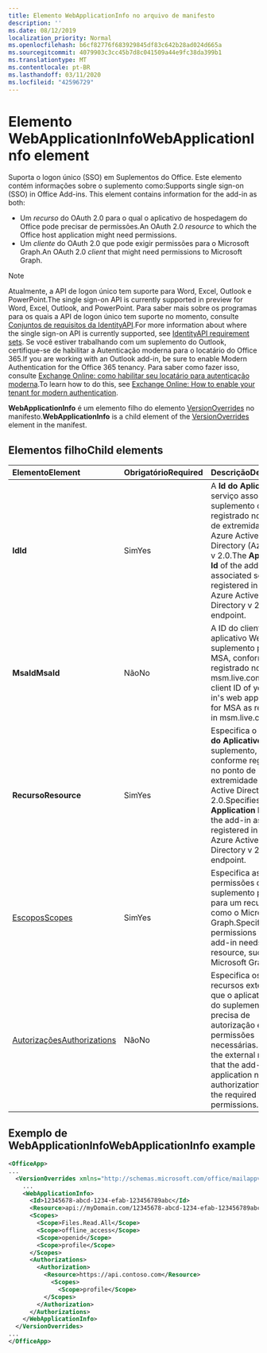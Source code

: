 ```yaml
---
title: Elemento WebApplicationInfo no arquivo de manifesto
description: ''
ms.date: 08/12/2019
localization_priority: Normal
ms.openlocfilehash: b6cf82776f683929845df83c642b28ad024d665a
ms.sourcegitcommit: 4079903c3cc45b7d8c041509a44e9fc38da399b1
ms.translationtype: MT
ms.contentlocale: pt-BR
ms.lasthandoff: 03/11/2020
ms.locfileid: "42596729"
---
```

# <a name="webapplicationinfo-element"></a><span data-ttu-id="294e0-102">Elemento WebApplicationInfo</span><span class="sxs-lookup"><span data-stu-id="294e0-102">WebApplicationInfo element</span></span>

<span data-ttu-id="294e0-103">Suporta o logon único (SSO) em Suplementos do Office. Este elemento contém informações sobre o suplemento como:</span><span class="sxs-lookup"><span data-stu-id="294e0-103">Supports single sign-on (SSO) in Office Add-ins. This element contains information for the add-in as both:</span></span>

- <span data-ttu-id="294e0-104">Um *recurso* do OAuth 2.0 para o qual o aplicativo de hospedagem do Office pode precisar de permissões.</span><span class="sxs-lookup"><span data-stu-id="294e0-104">An OAuth 2.0 *resource* to which the Office host application might need permissions.</span></span>
- <span data-ttu-id="294e0-105">Um *cliente* do OAuth 2.0 que pode exigir permissões para o Microsoft Graph.</span><span class="sxs-lookup"><span data-stu-id="294e0-105">An OAuth 2.0 *client* that might need permissions to Microsoft Graph.</span></span>

> [!NOTE]
> <span data-ttu-id="294e0-106">Atualmente, a API de logon único tem suporte para Word, Excel, Outlook e PowerPoint.</span><span class="sxs-lookup"><span data-stu-id="294e0-106">The single sign-on API is currently supported in preview for Word, Excel, Outlook, and PowerPoint.</span></span> <span data-ttu-id="294e0-107">Para saber mais sobre os programas para os quais a API de logon único tem suporte no momento, consulte [Conjuntos de requisitos da IdentityAPI](../requirement-sets/identity-api-requirement-sets.md).</span><span class="sxs-lookup"><span data-stu-id="294e0-107">For more information about where the single sign-on API is currently supported, see [IdentityAPI requirement sets](../requirement-sets/identity-api-requirement-sets.md).</span></span> <span data-ttu-id="294e0-108">Se você estiver trabalhando com um suplemento do Outlook, certifique-se de habilitar a Autenticação moderna para o locatário do Office 365.</span><span class="sxs-lookup"><span data-stu-id="294e0-108">If you are working with an Outlook add-in, be sure to enable Modern Authentication for the Office 365 tenancy.</span></span> <span data-ttu-id="294e0-109">Para saber como fazer isso, consulte [Exchange Online: como habilitar seu locatário para autenticação moderna](https://social.technet.microsoft.com/wiki/contents/articles/32711.exchange-online-how-to-enable-your-tenant-for-modern-authentication.aspx).</span><span class="sxs-lookup"><span data-stu-id="294e0-109">To learn how to do this, see [Exchange Online: How to enable your tenant for modern authentication](https://social.technet.microsoft.com/wiki/contents/articles/32711.exchange-online-how-to-enable-your-tenant-for-modern-authentication.aspx).</span></span>

<span data-ttu-id="294e0-110">**WebApplicationInfo** é um elemento filho do elemento [VersionOverrides](versionoverrides.md) no manifesto.</span><span class="sxs-lookup"><span data-stu-id="294e0-110">**WebApplicationInfo** is a child element of the [VersionOverrides](versionoverrides.md) element in the manifest.</span></span>  

## <a name="child-elements"></a><span data-ttu-id="294e0-111">Elementos filho</span><span class="sxs-lookup"><span data-stu-id="294e0-111">Child elements</span></span>

|  <span data-ttu-id="294e0-112">Elemento</span><span class="sxs-lookup"><span data-stu-id="294e0-112">Element</span></span> |  <span data-ttu-id="294e0-113">Obrigatório</span><span class="sxs-lookup"><span data-stu-id="294e0-113">Required</span></span>  |  <span data-ttu-id="294e0-114">Descrição</span><span class="sxs-lookup"><span data-stu-id="294e0-114">Description</span></span>  |
|:-----|:-----|:-----|
|  <span data-ttu-id="294e0-115">**Id**</span><span class="sxs-lookup"><span data-stu-id="294e0-115">**Id**</span></span>    |  <span data-ttu-id="294e0-116">Sim</span><span class="sxs-lookup"><span data-stu-id="294e0-116">Yes</span></span>   |  <span data-ttu-id="294e0-117">A **Id do Aplicativo** do serviço associado do suplemento conforme registrado no ponto de extremidade do Azure Active Directory (Azure AD) v 2.0.</span><span class="sxs-lookup"><span data-stu-id="294e0-117">The **Application Id** of the add-in's associated service as registered in the Azure Active Directory v 2.0 endpoint.</span></span>|
|  <span data-ttu-id="294e0-118">**MsaId**</span><span class="sxs-lookup"><span data-stu-id="294e0-118">**MsaId**</span></span>    |  <span data-ttu-id="294e0-119">Não</span><span class="sxs-lookup"><span data-stu-id="294e0-119">No</span></span>   |  <span data-ttu-id="294e0-120">A ID do cliente do aplicativo Web do seu suplemento para o MSA, conforme registrado no msm.live.com.</span><span class="sxs-lookup"><span data-stu-id="294e0-120">The client ID of your add-in's web application for MSA as registered in msm.live.com.</span></span>|
|  <span data-ttu-id="294e0-121">**Recurso**</span><span class="sxs-lookup"><span data-stu-id="294e0-121">**Resource**</span></span>  |  <span data-ttu-id="294e0-122">Sim</span><span class="sxs-lookup"><span data-stu-id="294e0-122">Yes</span></span>   |  <span data-ttu-id="294e0-123">Especifica o **URI da ID do Aplicativo** do suplemento, conforme registrado no ponto de extremidade do Azure Active Directory v 2.0.</span><span class="sxs-lookup"><span data-stu-id="294e0-123">Specifies the **Application ID URI** of the add-in as registered in the Azure Active Directory v 2.0 endpoint.</span></span>|
|  [<span data-ttu-id="294e0-124">Escopos</span><span class="sxs-lookup"><span data-stu-id="294e0-124">Scopes</span></span>](scopes.md)                |  <span data-ttu-id="294e0-125">Sim</span><span class="sxs-lookup"><span data-stu-id="294e0-125">Yes</span></span>  |  <span data-ttu-id="294e0-126">Especifica as permissões que o suplemento precisa para um recurso, como o Microsoft Graph.</span><span class="sxs-lookup"><span data-stu-id="294e0-126">Specifies the permissions that the add-in needs to a resource, such as Microsoft Graph.</span></span>  |
|  [<span data-ttu-id="294e0-127">Autorizações</span><span class="sxs-lookup"><span data-stu-id="294e0-127">Authorizations</span></span>](authorizations.md)  |  <span data-ttu-id="294e0-128">Não</span><span class="sxs-lookup"><span data-stu-id="294e0-128">No</span></span>   | <span data-ttu-id="294e0-129">Especifica os recursos externos que o aplicativo Web do suplemento precisa de autorização e as permissões necessárias.</span><span class="sxs-lookup"><span data-stu-id="294e0-129">Specifies the external resources that the add-in's web application needs authorization to and the required permissions.</span></span>|

## <a name="webapplicationinfo-example"></a><span data-ttu-id="294e0-130">Exemplo de WebApplicationInfo</span><span class="sxs-lookup"><span data-stu-id="294e0-130">WebApplicationInfo example</span></span>

```xml
<OfficeApp>
...
  <VersionOverrides xmlns="http://schemas.microsoft.com/office/mailappversionoverrides" xsi:type="VersionOverridesV1_0">
    ...
    <WebApplicationInfo>
      <Id>12345678-abcd-1234-efab-123456789abc</Id>
      <Resource>api://myDomain.com/12345678-abcd-1234-efab-123456789abc</Resource>
      <Scopes>
        <Scope>Files.Read.All</Scope>
        <Scope>offline_access</Scope>
        <Scope>openid</Scope>
        <Scope>profile</Scope>
      </Scopes>
      <Authorizations>
        <Authorization>
          <Resource>https://api.contoso.com</Resource>
            <Scopes>
              <Scope>profile</Scope>
          </Scopes>
        </Authorization>
      </Authorizations>
    </WebApplicationInfo>
  </VersionOverrides>
...
</OfficeApp>
```
